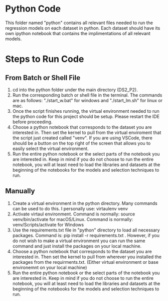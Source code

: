 # Python Code

This folder named "python" contains all relevant files needed to run the regression models on each dataset in python. Each dataset should have its own ipython notebook that contains the implimentations of all relevant models. 

# Steps to Run Code

## From Batch or Shell File

1. cd into the python folder under the main directory (DS2_P2).
1. Run the corresponding batch or shell file in the terminal. The commands are as follows: "./start_w.bat" for windows and "./start_lm.sh" for linux or mac.
1. Once the script finishes running, the virtual environment needed to run the python code for this project should be setup. Please restart the IDE before proceeding.
1. Choose a python notebook that corresponds to the dataset you are interested in. Then set the kernel to pull from the virtual enviroment that the script just created called "venv". If you are using VSCode, there should be a button on the top right of the screen that allows you to easily select the virtual environment. 
1. Run the entire python notebook or the select parts of the notebook you are interested in. Keep in mind if you do not choose to run the entire notebook, you will at least need to load the libraries and datasets at the beginning of the notebooks for the models and selection techniques to run.

## Manually

1. Create a virtual environment in the python directory. Many commands can be used to do this. I personally use: virtaulenv venv
1. Activate virtaul environment. Command is normally: source venv/bin/activate for macOS/Linux. Command is normally: venv/Scripts/activate for Windows
1. Use the requirements.txt file in "python" directory to load all necessary packages. Command is: pip install -r requirements.txt . However, if you do not wish to make a virtual environment you can run the same command and just install the packages on your local machine. 
1. Choose a python notebook that corresponds to the dataset you are interested in. Then set the kernel to pull from wherever you installed the packages from the requirments.txt. (Either virtual environment or base environemnt on your local machine)
1. Run the entire python notebook or the select parts of the notebook you are interested in. Keep in mind if you do not choose to run the entire notebook, you will at least need to load the libraries and datasets at the beginning of the notebooks for the models and selection techniques to run.